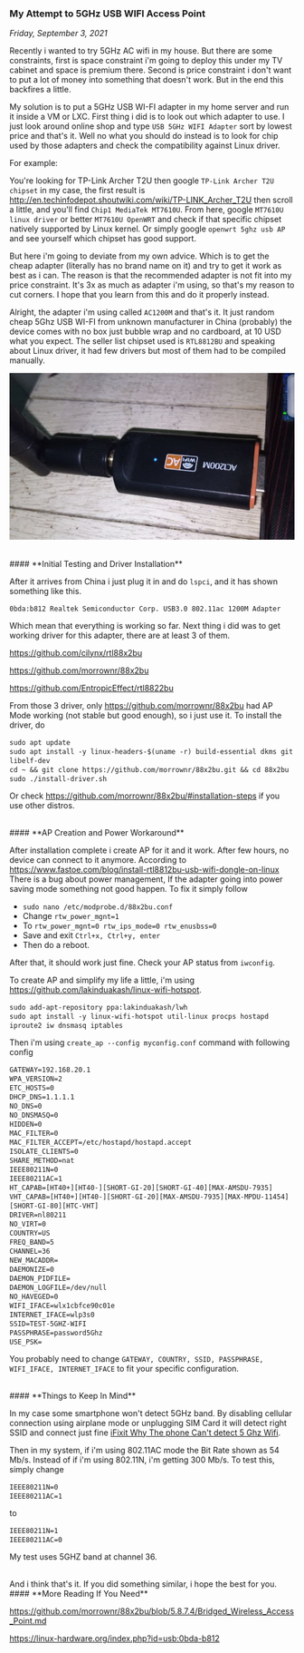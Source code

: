### **My Attempt to 5GHz USB WIFI Access Point**
_Friday, September 3, 2021_

Recently i wanted to try 5GHz AC wifi in my house. But there are some constraints, 
first is space constraint i'm going to deploy this under my TV cabinet and space 
is premium there. Second is price constraint i don't want to put a lot of money 
into something that doesn't work. But in the end this backfires a little.

My solution is to put a 5GHz USB WI-FI adapter in my home server and run it inside 
a VM or LXC. First thing i did is to look out which adapter to use. I just look 
around online shop and type `USB 5GHz WIFI Adapter` sort by lowest price and that's 
it. Well no what you should do instead is to look for chip used by those adapters 
and check the compatibility against Linux driver.

For example:

You're looking for TP-Link Archer T2U then google `TP-Link Archer T2U chipset` 
in my case, the first result is <http://en.techinfodepot.shoutwiki.com/wiki/TP-LINK_Archer_T2U> 
then scroll a little, and you'll find `Chip1 MediaTek MT7610U`. From here, google 
`MT7610U linux driver` or better `MT7610U OpenWRT` and check if that specific chipset 
natively supported by Linux kernel. Or simply google `openwrt 5ghz usb AP` and see yourself which 
chipset has good support.

But here i'm going to deviate from my own advice. Which is to get the cheap 
adapter (literally has no brand name on it) and try to get it work as best as 
i can. The reason is that the recommended adapter is not fit into my price constraint. 
It's 3x as much as adapter i'm using, so that's my reason to cut corners. I hope 
that you learn from this and do it properly instead.

Alright, the adapter i'm using called `AC1200M` and that's it. It just random 
cheap 5Ghz USB WI-FI from unknown manufacturer in China (probably) the device comes 
with no box just bubble wrap and no cardboard, at 10 USD what you expect. The seller 
list chipset used is `RTL8812BU` and speaking about Linux driver, it had few drivers 
but most of them had to be compiled manually.

<p align="center">
    <img class="imgrespM" src="./posts/2021-09-03-my-attempt-to-5ghz-wifi/01.jpg" alt="img">
</p>

<br>
#### **Initial Testing and Driver Installation**

After it arrives from China i just plug it in and do `lspci`, and it has shown something 
like this.
```
0bda:b812 Realtek Semiconductor Corp. USB3.0 802.11ac 1200M Adapter
```

Which mean that everything is working so far. Next thing i did was to get working 
driver for this adapter, there are at least 3 of them.

<https://github.com/cilynx/rtl88x2bu>

<https://github.com/morrownr/88x2bu>

<https://github.com/EntropicEffect/rtl8822bu>

From those 3 driver, only <https://github.com/morrownr/88x2bu> had AP Mode 
working (not stable but good enough), so i just use it. 
To install the driver, do
```
sudo apt update
sudo apt install -y linux-headers-$(uname -r) build-essential dkms git libelf-dev
cd ~ && git clone https://github.com/morrownr/88x2bu.git && cd 88x2bu
sudo ./install-driver.sh
```

Or check <https://github.com/morrownr/88x2bu/#installation-steps> if you use other 
distros.

<br>
#### **AP Creation and Power Workaround**

After installation complete i create AP for it and it work. After few hours, no 
device can connect to it anymore. According to <https://www.fastoe.com/blog/install-rtl8812bu-usb-wifi-dongle-on-linux> 
There is a bug about power management, If the adapter going into power saving 
mode something not good happen. To fix it simply follow
* `sudo nano /etc/modprobe.d/88x2bu.conf`
* Change `rtw_power_mgnt=1`
* To `rtw_power_mgnt=0 rtw_ips_mode=0 rtw_enusbss=0`
* Save and exit `Ctrl+x, Ctrl+y, enter`
* Then do a reboot.

After that, it should work just fine. Check your AP status from `iwconfig`.

To create AP and simplify my life a little, i'm using <https://github.com/lakinduakash/linux-wifi-hotspot>. 
```
sudo add-apt-repository ppa:lakinduakash/lwh
sudo apt install -y linux-wifi-hotspot util-linux procps hostapd iproute2 iw dnsmasq iptables
```

Then i'm using `create_ap --config myconfig.conf` command with following config
```
GATEWAY=192.168.20.1
WPA_VERSION=2
ETC_HOSTS=0
DHCP_DNS=1.1.1.1
NO_DNS=0
NO_DNSMASQ=0
HIDDEN=0
MAC_FILTER=0
MAC_FILTER_ACCEPT=/etc/hostapd/hostapd.accept
ISOLATE_CLIENTS=0
SHARE_METHOD=nat
IEEE80211N=0
IEEE80211AC=1
HT_CAPAB=[HT40+][HT40-][SHORT-GI-20][SHORT-GI-40][MAX-AMSDU-7935]
VHT_CAPAB=[HT40+][HT40-][SHORT-GI-20][MAX-AMSDU-7935][MAX-MPDU-11454][SHORT-GI-80][HTC-VHT]
DRIVER=nl80211
NO_VIRT=0
COUNTRY=US
FREQ_BAND=5
CHANNEL=36
NEW_MACADDR=
DAEMONIZE=0
DAEMON_PIDFILE=
DAEMON_LOGFILE=/dev/null
NO_HAVEGED=0
WIFI_IFACE=wlx1cbfce90c01e
INTERNET_IFACE=wlp3s0
SSID=TEST-5GHZ-WIFI
PASSPHRASE=password5Ghz
USE_PSK=
```

You probably need to change `GATEWAY, COUNTRY, SSID, PASSPHRASE, WIFI_IFACE, INTERNET_IFACE` 
to fit your specific configuration.

<br>
#### **Things to Keep In Mind**

In my case some smartphone won't detect 5GHz band. By disabling cellular 
connection using airplane mode or unplugging SIM Card it will detect right 
SSID and connect just fine [iFixit Why The phone Can't detect 5 Ghz Wifi](https://www.ifixit.com/Answers/View/536206/Why+The+phone+Can't+detect+5+Ghz+Wifi).

Then in my system, if i'm using 802.11AC mode the Bit Rate shown as 54 Mb/s. 
Instead of if i'm using 802.11N, i'm getting 300 Mb/s. To test this, simply change 

```
IEEE80211N=0
IEEE80211AC=1
```

to

```
IEEE80211N=1
IEEE80211AC=0
```

My test uses 5GHZ band at channel 36.

<br>
And i think that's it. If you did something similar, i hope the best for you.

<br>
#### **More Reading If You Need**

<https://github.com/morrownr/88x2bu/blob/5.8.7.4/Bridged_Wireless_Access_Point.md>

<https://linux-hardware.org/index.php?id=usb:0bda-b812>
